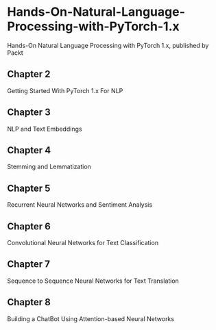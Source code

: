 # Hands-On-Natural-Language-Processing-with-PyTorch-1.x
Hands-On Natural Language Processing with PyTorch 1.x, published by Packt

## Chapter 2
Getting Started With PyTorch 1.x For NLP

## Chapter 3
NLP and Text Embeddings

## Chapter 4
Stemming and Lemmatization

## Chapter 5
Recurrent Neural Networks and Sentiment Analysis

## Chapter 6
Convolutional Neural Networks for Text Classification

## Chapter 7
Sequence to Sequence Neural Networks for Text Translation

## Chapter 8
Building a ChatBot Using Attention-based Neural Networks
